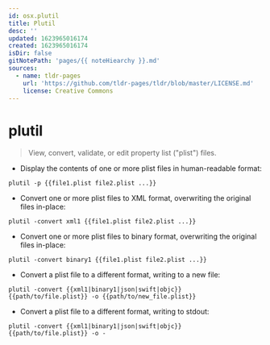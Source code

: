 ```yaml
---
id: osx.plutil
title: Plutil
desc: ''
updated: 1623965016174
created: 1623965016174
isDir: false
gitNotePath: 'pages/{{ noteHiearchy }}.md'
sources:
  - name: tldr-pages
    url: 'https://github.com/tldr-pages/tldr/blob/master/LICENSE.md'
    license: Creative Commons
---
```

# plutil

> View, convert, validate, or edit property list ("plist") files.

- Display the contents of one or more plist files in human-readable format:

`plutil -p {{file1.plist file2.plist ...}}`

- Convert one or more plist files to XML format, overwriting the original files in-place:

`plutil -convert xml1 {{file1.plist file2.plist ...}}`

- Convert one or more plist files to binary format, overwriting the original files in-place:

`plutil -convert binary1 {{file1.plist file2.plist ...}}`

- Convert a plist file to a different format, writing to a new file:

`plutil -convert {{xml1|binary1|json|swift|objc}} {{path/to/file.plist}} -o {{path/to/new_file.plist}}`

- Convert a plist file to a different format, writing to stdout:

`plutil -convert {{xml1|binary1|json|swift|objc}} {{path/to/file.plist}} -o -`

